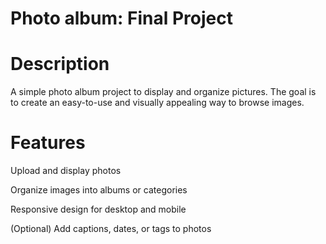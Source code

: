 # Photo album: Final Project
# Description

A simple photo album project to display and organize pictures. The goal is to create an easy-to-use and visually appealing way to browse images.

# Features

Upload and display photos

Organize images into albums or categories

Responsive design for desktop and mobile

(Optional) Add captions, dates, or tags to photos
